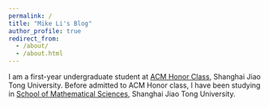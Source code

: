 ```yaml
---
permalink: /
title: "Mike Li's Blog"
author_profile: true
redirect_from: 
  - /about/
  - /about.html
---
```


I am a first-year undergraduate student 
at [ACM Honor Class](https://acm.sjtu.edu.cn/home), Shanghai Jiao
Tong University.
Before admitted to ACM Honor class,
I have been studying in [School of Mathematical Sciences](https://math.sjtu.edu.cn/Default/index), Shanghai 
Jiao Tong University.


